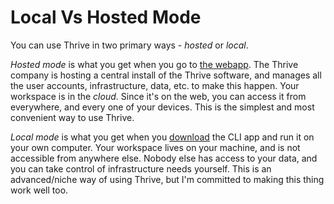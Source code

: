 # Local Vs Hosted Mode

You can use Thrive in two primary ways - _hosted_ or _local_.

_Hosted mode_ is what you get when you go to [the webapp](https://app.get-thriving.com/).
The Thrive company is hosting a central install of the Thrive software, and manages all the
user accounts, infrastructure, data, etc. to make this happen. Your workspace is in the
_cloud_. Since it's on the web, you can access it from everywhere, and every one of your
devices. This is the simplest and most convenient way to use Thrive.

_Local mode_ is what you get when you [download](../how-tos/install.md) the CLI app and run it on your
own computer. Your workspace lives on your machine, and is not accessible from anywhere else.
Nobody else has access to your data, and you can take control of infrastructure needs yourself.
This is an advanced/niche way of using Thrive, but I'm committed to making this thing work
well too.
